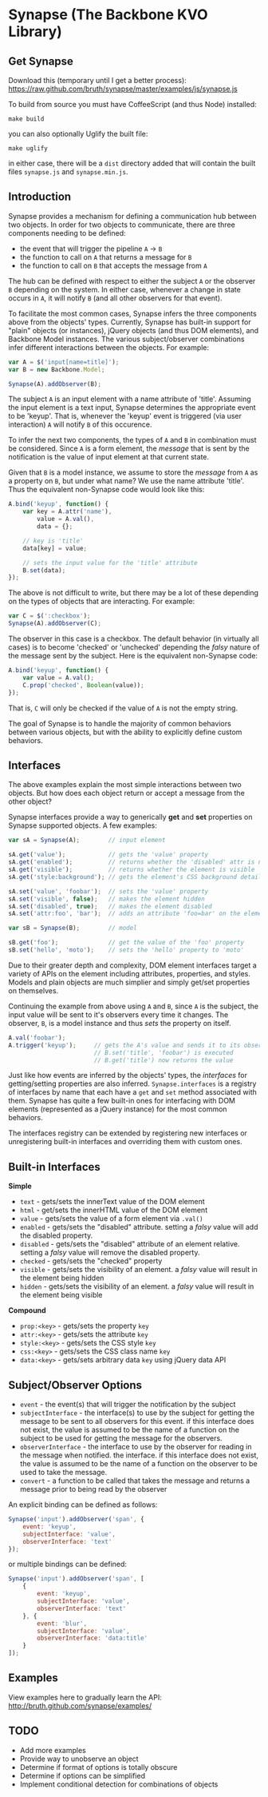 Synapse (The Backbone KVO Library)
==================================

Get Synapse
-----------
Download this (temporary until I get a better process):
https://raw.github.com/bruth/synapse/master/examples/js/synapse.js

To build from source you must have CoffeeScript (and thus Node)
installed:

```
make build
```

you can also optionally Uglify the built file:

```
make uglify
```

in either case, there will be a ``dist`` directory added that will
contain the built files ``synapse.js`` and ``synapse.min.js``.

Introduction
------------
Synapse provides a mechanism for defining a communication hub between two
objects. In order for two objects to communicate, there are three components
needing to be defined:

* the event that will trigger the pipeline ``A`` -> ``B``
* the function to call on ``A`` that returns a message for ``B``
* the function to call on ``B`` that accepts the message from ``A``

The hub can be defined with respect to either the subject ``A`` or the observer
``B`` depending on the system. In either case, whenever a change in state occurs
in ``A``, it will notify ``B`` (and all other observers for that event).

To facilitate the most common cases, Synapse infers the three components above
from the objects' types. Currently, Synapse has built-in support for "plain"
objects (or instances), jQuery objects (and thus DOM elements), and Backbone
Model instances. The various subject/observer combinations infer different
interactions between the objects. For example:

```javascript
var A = $('input[name=title]');
var B = new Backbone.Model;

Synapse(A).addObserver(B);
```

The subject ``A`` is an input element with a name attribute of 'title'.
Assuming the input element is a text input, Synapse determines the appropriate
event to be 'keyup'. That is, whenever the 'keyup' event is triggered (via user
interaction) ``A`` will notify ``B`` of this occurence.

To infer the next two components, the types of ``A`` and ``B`` in combination
must be considered. Since ``A`` is a form element, the *message* that is
sent by the notification is the value of input element at that current state.

Given that ``B`` is a model instance, we assume to store the *message* from
``A`` as a property on ``B``, but under what name? We use the name attribute
'title'. Thus the equivalent non-Synapse code would look like this:

```javascript
A.bind('keyup', function() {
    var key = A.attr('name'),
        value = A.val(),
        data = {};

    // key is 'title'
    data[key] = value;

    // sets the input value for the 'title' attribute
    B.set(data);
});
```

The above is not difficult to write, but there may be a lot of these depending
on the types of objects that are interacting. For example:

```javascript
var C = $(':checkbox');
Synapse(A).addObserver(C);
```

The observer in this case is a checkbox. The default behavior (in virtually all
cases) is to become 'checked' or 'unchecked' depending the *falsy* nature of
the message sent by the subject. Here is the equivalent non-Synapse code:

```javascript
A.bind('keyup', function() {
    var value = A.val();
    C.prop('checked', Boolean(value));
});
```

That is, ``C`` will only be checked if the value of ``A`` is not the empty
string.

The goal of Synapse is to handle the majority of common behaviors between
various objects, but with the ability to explicitly define custom
behaviors.


Interfaces
----------
The above examples explain the most simple interactions between two objects.
But how does each object return or accept a message from the other object?

Synapse interfaces provide a way to generically **get** and **set** properties
on Synapse supported objects. A few examples:

```javascript
var sA = Synapse(A);        // input element

sA.get('value');            // gets the 'value' property
sA.get('enabled');          // returns whether the 'disabled' attr is not set
sA.get('visible');          // returns whether the element is visible
sA.get('style:background'); // gets the element's CSS background details

sA.set('value', 'foobar');  // sets the 'value' property
sA.set('visible', false);   // makes the element hidden
sA.set('disabled', true);   // makes the element disabled
sA.set('attr:foo', 'bar');  // adds an attribute 'foo=bar' on the element

var sB = Synapse(B);        // model

sB.get('foo');              // get the value of the 'foo' property
sB.set('hello', 'moto');    // sets the 'hello' property to 'moto'
```

Due to their greater depth and complexity, DOM element interfaces target
a variety of APIs on the element including attributes, properties, and styles.
Models and plain objects are much simplier and simply get/set properties
on themselves.

Continuing the example from above using ``A`` and ``B``, since ``A`` is the
subject, the input value will be sent to it's observers every time it changes.
The observer, ``B``, is a model instance and thus *sets* the property on
itself.

```javascript
A.val('foobar');
A.trigger('keyup');     // gets the A's value and sends it to its observers
                        // B.set('title', 'foobar') is executed
                        // B.get('title') now returns the value
```

Just like how events are inferred by the objects' types, the *interfaces*
for getting/setting properties are also inferred. ``Synapse.interfaces``
is a registry of interfaces by name that each have a ``get`` and ``set``
method associated with them. Synapse has quite a few built-in ones for
interfacing with DOM elements (represented as a jQuery instance) for the
most common behaviors.

The interfaces registry can be extended by registering new interfaces or
unregistering built-in interfaces and overriding them with custom ones.

Built-in Interfaces
-------------------

**Simple**

* ``text`` - gets/sets the innerText value of the DOM element
* ``html`` - get/sets the innerHTML value of the DOM element
* ``value`` - gets/sets the value of a form element via ``.val()``
* ``enabled`` - gets/sets the "disabled" attribute. setting a *falsy* value
will add the disabled property.
* ``disabled`` - gets/sets the "disabled" attribute of an element relative.
setting a *falsy* value will remove the disabled property.
* ``checked`` - gets/sets the "checked" property
* ``visible`` - gets/sets the visibility of an element. a *falsy* value will
result in the element being hidden
* ``hidden`` - gets/sets the visibility of an element. a *falsy* value will
result in the element being visible

**Compound**

* ``prop:<key>`` - gets/sets the property ``key``
* ``attr:<key>`` - gets/sets the attribute ``key``
* ``style:<key>`` - gets/sets the CSS style ``key``
* ``css:<key>`` - gets/sets the CSS class name ``key``
* ``data:<key>`` - gets/sets arbitrary data ``key`` using jQuery data API

Subject/Observer Options
------------------------

* ``event`` - the event(s) that will trigger the notification by the subject
* ``subjectInterface`` - the interface(s) to use by the subject for getting the
message to be sent to all observers for this event. if this interface does not
exist, the value is assumed to be the name of a function on the subject to be
used for getting the message for the observers.
* ``observerInterface`` - the interface to use by the observer for reading in
the message when notified. the interface. if this interface does not
exist, the value is assumed to be the name of a function on the observer to be
used to take the message.
* ``convert`` - a function to be called that takes the message and returns
a message prior to being read by the observer

An explicit binding can be defined as follows:

```javascript
Synapse('input').addObserver('span', {
    event: 'keyup',
    subjectInterface: 'value',
    observerInterface: 'text'
});
```

or multiple bindings can be defined:

```javascript
Synapse('input').addObserver('span', [
    {
        event: 'keyup',
        subjectInterface: 'value',
        observerInterface: 'text'
    }, {
        event: 'blur',
        subjectInterface: 'value',
        observerInterface: 'data:title'
    }
]);
```

Examples
--------
View examples here to gradually learn the API:
http://bruth.github.com/synapse/examples/


TODO
----
* Add more examples
* Provide way to unobserve an object
* Determine if format of options is totally obscure
* Determine if options can be simplified
* Implement conditional detection for combinations of objects
